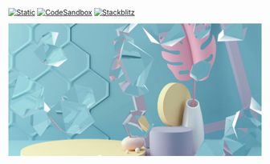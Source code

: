 [![Static](https://img.shields.io/badge/demo-%23646CFF.svg?logo=html5&logoColor=white)](https://pmndrs.github.io/examples/floating-diamonds)
[![CodeSandbox](https://img.shields.io/badge/codesandbox-040404?logo=codesandbox&logoColor=DBDBDB)](https://codesandbox.io/s/github/pmndrs/examples/tree/main/demos/floating-diamonds)
[![Stackblitz](https://img.shields.io/badge/stackblitz-fff?logo=Stackblitz&logoColor=1389FD)](https://stackblitz.com/github/pmndrs/examples/tree/main/demos/floating-diamonds)

![](thumbnail.png)
